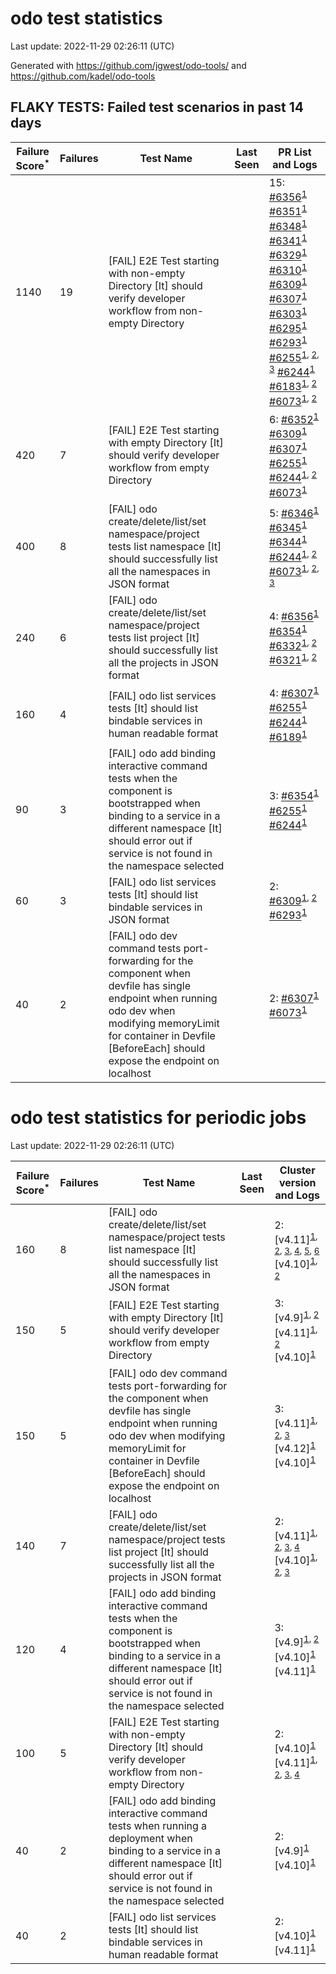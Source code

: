 # odo test statistics
Last update: 2022-11-29 02:26:11 (UTC)

Generated with https://github.com/jgwest/odo-tools/ and https://github.com/kadel/odo-tools
## FLAKY TESTS: Failed test scenarios in past 14 days
| Failure Score<sup>*</sup> | Failures | Test Name | Last Seen | PR List and Logs 
|---|---|---|---|---|
| 1140 | 19 | [FAIL] E2E Test starting with non-empty Directory [It] should verify developer workflow from non-empty Directory |  | 15: [#6356](https://github.com/openshift/odo/pull/6356)<sup>[1](https://storage.googleapis.com/origin-ci-test/pr-logs/pull/redhat-developer_odo/6356/pull-ci-redhat-developer-odo-main-v4.11-integration-e2e/1597348021505363968/build-log.txt)</sup> [#6351](https://github.com/openshift/odo/pull/6351)<sup>[1](https://storage.googleapis.com/origin-ci-test/pr-logs/pull/redhat-developer_odo/6351/pull-ci-redhat-developer-odo-main-v4.11-integration-e2e/1597223058672717824/build-log.txt)</sup> [#6348](https://github.com/openshift/odo/pull/6348)<sup>[1](https://storage.googleapis.com/origin-ci-test/pr-logs/pull/redhat-developer_odo/6348/pull-ci-redhat-developer-odo-main-v4.11-integration-e2e/1596185374378430464/build-log.txt)</sup> [#6341](https://github.com/openshift/odo/pull/6341)<sup>[1](https://storage.googleapis.com/origin-ci-test/pr-logs/pull/redhat-developer_odo/6341/pull-ci-redhat-developer-odo-main-v4.11-integration-e2e/1595507388247445504/build-log.txt)</sup> [#6329](https://github.com/openshift/odo/pull/6329)<sup>[1](https://storage.googleapis.com/origin-ci-test/pr-logs/pull/redhat-developer_odo/6329/pull-ci-redhat-developer-odo-main-v4.11-integration-e2e/1595303981276467200/build-log.txt)</sup> [#6310](https://github.com/openshift/odo/pull/6310)<sup>[1](https://storage.googleapis.com/origin-ci-test/pr-logs/pull/redhat-developer_odo/6310/pull-ci-redhat-developer-odo-main-v4.11-integration-e2e/1594740154101141504/build-log.txt)</sup> [#6309](https://github.com/openshift/odo/pull/6309)<sup>[1](https://storage.googleapis.com/origin-ci-test/pr-logs/pull/redhat-developer_odo/6309/pull-ci-redhat-developer-odo-main-v4.11-integration-e2e/1592504424129892353/build-log.txt)</sup> [#6307](https://github.com/openshift/odo/pull/6307)<sup>[1](https://storage.googleapis.com/origin-ci-test/pr-logs/pull/redhat-developer_odo/6307/pull-ci-redhat-developer-odo-main-v4.11-integration-e2e/1592404081828171776/build-log.txt)</sup> [#6303](https://github.com/openshift/odo/pull/6303)<sup>[1](https://storage.googleapis.com/origin-ci-test/pr-logs/pull/redhat-developer_odo/6303/pull-ci-redhat-developer-odo-main-v4.11-integration-e2e/1594616666182914048/build-log.txt)</sup> [#6295](https://github.com/openshift/odo/pull/6295)<sup>[1](https://storage.googleapis.com/origin-ci-test/pr-logs/pull/redhat-developer_odo/6295/pull-ci-redhat-developer-odo-main-v4.11-integration-e2e/1593206647319171072/build-log.txt)</sup> [#6293](https://github.com/openshift/odo/pull/6293)<sup>[1](https://storage.googleapis.com/origin-ci-test/pr-logs/pull/redhat-developer_odo/6293/pull-ci-redhat-developer-odo-main-v4.11-integration-e2e/1593276609043894272/build-log.txt)</sup> [#6255](https://github.com/openshift/odo/pull/6255)<sup>[1](https://storage.googleapis.com/origin-ci-test/pr-logs/pull/redhat-developer_odo/6255/pull-ci-redhat-developer-odo-main-v4.11-integration-e2e/1594616841496432640/build-log.txt), [2](https://storage.googleapis.com/origin-ci-test/pr-logs/pull/redhat-developer_odo/6255/pull-ci-redhat-developer-odo-main-v4.11-integration-e2e/1594718029957042176/build-log.txt), [3](https://storage.googleapis.com/origin-ci-test/pr-logs/pull/redhat-developer_odo/6255/pull-ci-redhat-developer-odo-main-v4.11-integration-e2e/1594777872688484352/build-log.txt)</sup> [#6244](https://github.com/openshift/odo/pull/6244)<sup>[1](https://storage.googleapis.com/origin-ci-test/pr-logs/pull/redhat-developer_odo/6244/pull-ci-redhat-developer-odo-main-v4.11-integration-e2e/1593244477558886400/build-log.txt)</sup> [#6183](https://github.com/openshift/odo/pull/6183)<sup>[1](https://storage.googleapis.com/origin-ci-test/pr-logs/pull/redhat-developer_odo/6183/pull-ci-redhat-developer-odo-main-v4.11-integration-e2e/1594610282997485568/build-log.txt), [2](https://storage.googleapis.com/origin-ci-test/pr-logs/pull/redhat-developer_odo/6183/pull-ci-redhat-developer-odo-main-v4.11-integration-e2e/1593180240786493440/build-log.txt)</sup> [#6073](https://github.com/openshift/odo/pull/6073)<sup>[1](https://storage.googleapis.com/origin-ci-test/pr-logs/pull/redhat-developer_odo/6073/pull-ci-redhat-developer-odo-main-v4.11-integration-e2e/1595428771802910720/build-log.txt), [2](https://storage.googleapis.com/origin-ci-test/pr-logs/pull/redhat-developer_odo/6073/pull-ci-redhat-developer-odo-main-v4.11-integration-e2e/1592366505549369344/build-log.txt)</sup> 
| 420 | 7 | [FAIL] E2E Test starting with empty Directory [It] should verify developer workflow from empty Directory |  | 6: [#6352](https://github.com/openshift/odo/pull/6352)<sup>[1](https://storage.googleapis.com/origin-ci-test/pr-logs/pull/redhat-developer_odo/6352/pull-ci-redhat-developer-odo-main-v4.11-integration-e2e/1597146429502001152/build-log.txt)</sup> [#6309](https://github.com/openshift/odo/pull/6309)<sup>[1](https://storage.googleapis.com/origin-ci-test/pr-logs/pull/redhat-developer_odo/6309/pull-ci-redhat-developer-odo-main-v4.11-integration-e2e/1592504424129892353/build-log.txt)</sup> [#6307](https://github.com/openshift/odo/pull/6307)<sup>[1](https://storage.googleapis.com/origin-ci-test/pr-logs/pull/redhat-developer_odo/6307/pull-ci-redhat-developer-odo-main-v4.11-integration-e2e/1592939604493733888/build-log.txt)</sup> [#6255](https://github.com/openshift/odo/pull/6255)<sup>[1](https://storage.googleapis.com/origin-ci-test/pr-logs/pull/redhat-developer_odo/6255/pull-ci-redhat-developer-odo-main-v4.11-integration-e2e/1594777872688484352/build-log.txt)</sup> [#6244](https://github.com/openshift/odo/pull/6244)<sup>[1](https://storage.googleapis.com/origin-ci-test/pr-logs/pull/redhat-developer_odo/6244/pull-ci-redhat-developer-odo-main-v4.11-integration-e2e/1593119247586824192/build-log.txt), [2](https://storage.googleapis.com/origin-ci-test/pr-logs/pull/redhat-developer_odo/6244/pull-ci-redhat-developer-odo-main-v4.11-integration-e2e/1593485665897549824/build-log.txt)</sup> [#6073](https://github.com/openshift/odo/pull/6073)<sup>[1](https://storage.googleapis.com/origin-ci-test/pr-logs/pull/redhat-developer_odo/6073/pull-ci-redhat-developer-odo-main-v4.11-integration-e2e/1595288247376809984/build-log.txt)</sup> 
| 400 | 8 | [FAIL] odo create/delete/list/set namespace/project tests list namespace [It] should successfully list all the namespaces in JSON format |  | 5: [#6346](https://github.com/openshift/odo/pull/6346)<sup>[1](https://storage.googleapis.com/origin-ci-test/pr-logs/pull/redhat-developer_odo/6346/pull-ci-redhat-developer-odo-main-v4.11-integration-e2e/1595713091138490368/build-log.txt)</sup> [#6345](https://github.com/openshift/odo/pull/6345)<sup>[1](https://storage.googleapis.com/origin-ci-test/pr-logs/pull/redhat-developer_odo/6345/pull-ci-redhat-developer-odo-main-v4.11-integration-e2e/1595678808986357760/build-log.txt)</sup> [#6344](https://github.com/openshift/odo/pull/6344)<sup>[1](https://storage.googleapis.com/origin-ci-test/pr-logs/pull/redhat-developer_odo/6344/pull-ci-redhat-developer-odo-main-v4.11-integration-e2e/1595711908965519360/build-log.txt)</sup> [#6244](https://github.com/openshift/odo/pull/6244)<sup>[1](https://storage.googleapis.com/origin-ci-test/pr-logs/pull/redhat-developer_odo/6244/pull-ci-redhat-developer-odo-main-v4.11-integration-e2e/1593485665897549824/build-log.txt), [2](https://storage.googleapis.com/origin-ci-test/pr-logs/pull/redhat-developer_odo/6244/pull-ci-redhat-developer-odo-main-v4.11-integration-e2e/1593598697139081216/build-log.txt)</sup> [#6073](https://github.com/openshift/odo/pull/6073)<sup>[1](https://storage.googleapis.com/origin-ci-test/pr-logs/pull/redhat-developer_odo/6073/pull-ci-redhat-developer-odo-main-v4.11-integration-e2e/1595361644920180736/build-log.txt), [2](https://storage.googleapis.com/origin-ci-test/pr-logs/pull/redhat-developer_odo/6073/pull-ci-redhat-developer-odo-main-v4.11-integration-e2e/1596121145159979008/build-log.txt), [3](https://storage.googleapis.com/origin-ci-test/pr-logs/pull/redhat-developer_odo/6073/pull-ci-redhat-developer-odo-main-v4.11-integration-e2e/1595392942615302144/build-log.txt)</sup> 
| 240 | 6 | [FAIL] odo create/delete/list/set namespace/project tests list project [It] should successfully list all the projects in JSON format |  | 4: [#6356](https://github.com/openshift/odo/pull/6356)<sup>[1](https://storage.googleapis.com/origin-ci-test/pr-logs/pull/redhat-developer_odo/6356/pull-ci-redhat-developer-odo-main-v4.11-integration-e2e/1597308558079168512/build-log.txt)</sup> [#6354](https://github.com/openshift/odo/pull/6354)<sup>[1](https://storage.googleapis.com/origin-ci-test/pr-logs/pull/redhat-developer_odo/6354/pull-ci-redhat-developer-odo-main-v4.11-integration-e2e/1597269542206181376/build-log.txt)</sup> [#6332](https://github.com/openshift/odo/pull/6332)<sup>[1](https://storage.googleapis.com/origin-ci-test/pr-logs/pull/redhat-developer_odo/6332/pull-ci-redhat-developer-odo-main-v4.11-integration-e2e/1595709800409206784/build-log.txt), [2](https://storage.googleapis.com/origin-ci-test/pr-logs/pull/redhat-developer_odo/6332/pull-ci-redhat-developer-odo-main-v4.11-integration-e2e/1595435042916536320/build-log.txt)</sup> [#6321](https://github.com/openshift/odo/pull/6321)<sup>[1](https://storage.googleapis.com/origin-ci-test/pr-logs/pull/redhat-developer_odo/6321/pull-ci-redhat-developer-odo-main-v4.11-integration-e2e/1594666806381907968/build-log.txt), [2](https://storage.googleapis.com/origin-ci-test/pr-logs/pull/redhat-developer_odo/6321/pull-ci-redhat-developer-odo-main-v4.11-integration-e2e/1594734084758704128/build-log.txt)</sup> 
| 160 | 4 | [FAIL] odo list services tests [It] should list bindable services in human readable format |  | 4: [#6307](https://github.com/openshift/odo/pull/6307)<sup>[1](https://storage.googleapis.com/origin-ci-test/pr-logs/pull/redhat-developer_odo/6307/pull-ci-redhat-developer-odo-main-v4.11-integration-e2e/1592758828271669248/build-log.txt)</sup> [#6255](https://github.com/openshift/odo/pull/6255)<sup>[1](https://storage.googleapis.com/origin-ci-test/pr-logs/pull/redhat-developer_odo/6255/pull-ci-redhat-developer-odo-main-v4.11-integration-e2e/1592447136455200768/build-log.txt)</sup> [#6244](https://github.com/openshift/odo/pull/6244)<sup>[1](https://storage.googleapis.com/origin-ci-test/pr-logs/pull/redhat-developer_odo/6244/pull-ci-redhat-developer-odo-main-v4.11-integration-e2e/1593553368779853824/build-log.txt)</sup> [#6189](https://github.com/openshift/odo/pull/6189)<sup>[1](https://storage.googleapis.com/origin-ci-test/pr-logs/pull/redhat-developer_odo/6189/pull-ci-redhat-developer-odo-main-v4.11-integration-e2e/1593669726108651520/build-log.txt)</sup> 
| 90 | 3 | [FAIL] odo add binding interactive command tests when the component is bootstrapped when binding to a service in a different namespace [It] should error out if service is not found in the namespace selected |  | 3: [#6354](https://github.com/openshift/odo/pull/6354)<sup>[1](https://storage.googleapis.com/origin-ci-test/pr-logs/pull/redhat-developer_odo/6354/pull-ci-redhat-developer-odo-main-v4.11-integration-e2e/1597148131533787136/build-log.txt)</sup> [#6255](https://github.com/openshift/odo/pull/6255)<sup>[1](https://storage.googleapis.com/origin-ci-test/pr-logs/pull/redhat-developer_odo/6255/pull-ci-redhat-developer-odo-main-v4.11-integration-e2e/1592447136455200768/build-log.txt)</sup> [#6244](https://github.com/openshift/odo/pull/6244)<sup>[1](https://storage.googleapis.com/origin-ci-test/pr-logs/pull/redhat-developer_odo/6244/pull-ci-redhat-developer-odo-main-v4.11-integration-e2e/1593553368779853824/build-log.txt)</sup> 
| 60 | 3 | [FAIL] odo list services tests [It] should list bindable services in JSON format |  | 2: [#6309](https://github.com/openshift/odo/pull/6309)<sup>[1](https://storage.googleapis.com/origin-ci-test/pr-logs/pull/redhat-developer_odo/6309/pull-ci-redhat-developer-odo-main-v4.11-integration-e2e/1592444896034164736/build-log.txt), [2](https://storage.googleapis.com/origin-ci-test/pr-logs/pull/redhat-developer_odo/6309/pull-ci-redhat-developer-odo-main-v4.11-integration-e2e/1592797961601945600/build-log.txt)</sup> [#6293](https://github.com/openshift/odo/pull/6293)<sup>[1](https://storage.googleapis.com/origin-ci-test/pr-logs/pull/redhat-developer_odo/6293/pull-ci-redhat-developer-odo-main-v4.11-integration-e2e/1593182975120379904/build-log.txt)</sup> 
| 40 | 2 | [FAIL] odo dev command tests port-forwarding for the component when devfile has single endpoint when running odo dev when modifying memoryLimit for container in Devfile [BeforeEach] should expose the endpoint on localhost |  | 2: [#6307](https://github.com/openshift/odo/pull/6307)<sup>[1](https://storage.googleapis.com/origin-ci-test/pr-logs/pull/redhat-developer_odo/6307/pull-ci-redhat-developer-odo-main-v4.11-integration-e2e/1592939604493733888/build-log.txt)</sup> [#6073](https://github.com/openshift/odo/pull/6073)<sup>[1](https://storage.googleapis.com/origin-ci-test/pr-logs/pull/redhat-developer_odo/6073/pull-ci-redhat-developer-odo-main-v4.11-integration-e2e/1592845800675741696/build-log.txt)</sup> 


# odo test statistics for periodic jobs
Last update: 2022-11-29 02:26:11 (UTC)

| Failure Score<sup>*</sup> | Failures | Test Name | Last Seen | Cluster version and Logs 
|---|---|---|---|---|
| 160 | 8 | [FAIL] odo create/delete/list/set namespace/project tests list namespace [It] should successfully list all the namespaces in JSON format |  | 2: [v4.11]<sup>[1](https://storage.googleapis.com/origin-ci-test/logs/periodic-ci-redhat-developer-odo-main-v4.11-integration-e2e-periodic/1596655227119865856/build-log.txt), [2](https://storage.googleapis.com/origin-ci-test/logs/periodic-ci-redhat-developer-odo-main-v4.11-sbo-nightly-odo-tests/1595568078819692544/build-log.txt), [3](https://storage.googleapis.com/origin-ci-test/logs/periodic-ci-redhat-developer-odo-main-v4.11-integration-e2e-periodic/1595930488155934720/build-log.txt), [4](https://storage.googleapis.com/origin-ci-test/logs/periodic-ci-redhat-developer-odo-main-v4.11-sbo-nightly-odo-tests/1594843570320183296/build-log.txt), [5](https://storage.googleapis.com/origin-ci-test/logs/periodic-ci-redhat-developer-odo-main-v4.11-integration-e2e-periodic/1595568077980831744/build-log.txt), [6](https://storage.googleapis.com/origin-ci-test/logs/periodic-ci-redhat-developer-odo-main-v4.11-integration-e2e-periodic/1597017611621634048/build-log.txt)</sup> [v4.10]<sup>[1](https://storage.googleapis.com/origin-ci-test/logs/periodic-ci-redhat-developer-odo-main-v4.10-integration-e2e-periodic/1594843568655044608/build-log.txt), [2](https://storage.googleapis.com/origin-ci-test/logs/periodic-ci-redhat-developer-odo-main-v4.10-integration-e2e-periodic/1597017610782773248/build-log.txt)</sup> 
| 150 | 5 | [FAIL] E2E Test starting with empty Directory [It] should verify developer workflow from empty Directory |  | 3: [v4.9]<sup>[1](https://storage.googleapis.com/origin-ci-test/logs/periodic-ci-redhat-developer-odo-main-v4.9-integration-e2e-periodic/1596292788322832384/build-log.txt), [2](https://storage.googleapis.com/origin-ci-test/logs/periodic-ci-redhat-developer-odo-main-v4.9-integration-e2e-periodic/1596655229628059648/build-log.txt)</sup> [v4.11]<sup>[1](https://storage.googleapis.com/origin-ci-test/logs/periodic-ci-redhat-developer-odo-main-v4.11-integration-e2e-periodic/1592669016307011584/build-log.txt), [2](https://storage.googleapis.com/origin-ci-test/logs/periodic-ci-redhat-developer-odo-main-v4.11-integration-e2e-periodic/1593756117312212992/build-log.txt)</sup> [v4.10]<sup>[1](https://storage.googleapis.com/origin-ci-test/logs/periodic-ci-redhat-developer-odo-main-v4.10-integration-e2e-periodic/1595205788010287104/build-log.txt)</sup> 
| 150 | 5 | [FAIL] odo dev command tests port-forwarding for the component when devfile has single endpoint when running odo dev when modifying memoryLimit for container in Devfile [BeforeEach] should expose the endpoint on localhost |  | 3: [v4.11]<sup>[1](https://storage.googleapis.com/origin-ci-test/logs/periodic-ci-redhat-developer-odo-main-v4.11-integration-e2e-periodic/1595205788857536512/build-log.txt), [2](https://storage.googleapis.com/origin-ci-test/logs/periodic-ci-redhat-developer-odo-main-v4.11-integration-e2e-periodic/1597380129938477056/build-log.txt), [3](https://storage.googleapis.com/origin-ci-test/logs/periodic-ci-redhat-developer-odo-main-v4.11-sbo-nightly-odo-tests/1594480943823851520/build-log.txt)</sup> [v4.12]<sup>[1](https://storage.googleapis.com/origin-ci-test/logs/periodic-ci-redhat-developer-odo-main-v4.12-integration-e2e-periodic/1593393760056643584/build-log.txt)</sup> [v4.10]<sup>[1](https://storage.googleapis.com/origin-ci-test/logs/periodic-ci-redhat-developer-odo-main-v4.10-integration-e2e-periodic/1596292784967389184/build-log.txt)</sup> 
| 140 | 7 | [FAIL] odo create/delete/list/set namespace/project tests list project [It] should successfully list all the projects in JSON format |  | 2: [v4.11]<sup>[1](https://storage.googleapis.com/origin-ci-test/logs/periodic-ci-redhat-developer-odo-main-v4.11-sbo-nightly-odo-tests/1593393759251337216/build-log.txt), [2](https://storage.googleapis.com/origin-ci-test/logs/periodic-ci-redhat-developer-odo-main-v4.11-sbo-nightly-odo-tests/1594118529446055936/build-log.txt), [3](https://storage.googleapis.com/origin-ci-test/logs/periodic-ci-redhat-developer-odo-main-v4.11-sbo-nightly-odo-tests/1594843570320183296/build-log.txt), [4](https://storage.googleapis.com/origin-ci-test/logs/periodic-ci-redhat-developer-odo-main-v4.11-integration-e2e-periodic/1597017611621634048/build-log.txt)</sup> [v4.10]<sup>[1](https://storage.googleapis.com/origin-ci-test/logs/periodic-ci-redhat-developer-odo-main-v4.10-integration-e2e-periodic/1595568077141970944/build-log.txt), [2](https://storage.googleapis.com/origin-ci-test/logs/periodic-ci-redhat-developer-odo-main-v4.10-integration-e2e-periodic/1594843568655044608/build-log.txt), [3](https://storage.googleapis.com/origin-ci-test/logs/periodic-ci-redhat-developer-odo-main-v4.10-integration-e2e-periodic/1593756116439797760/build-log.txt)</sup> 
| 120 | 4 | [FAIL] odo add binding interactive command tests when the component is bootstrapped when binding to a service in a different namespace [It] should error out if service is not found in the namespace selected |  | 3: [v4.9]<sup>[1](https://storage.googleapis.com/origin-ci-test/logs/periodic-ci-redhat-developer-odo-main-v4.9-integration-e2e-periodic/1597017614129827840/build-log.txt), [2](https://storage.googleapis.com/origin-ci-test/logs/periodic-ci-redhat-developer-odo-main-v4.9-integration-e2e-periodic/1594480945505767424/build-log.txt)</sup> [v4.10]<sup>[1](https://storage.googleapis.com/origin-ci-test/logs/periodic-ci-redhat-developer-odo-main-v4.10-integration-e2e-periodic/1594843568655044608/build-log.txt)</sup> [v4.11]<sup>[1](https://storage.googleapis.com/origin-ci-test/logs/periodic-ci-redhat-developer-odo-main-v4.11-sbo-nightly-odo-tests/1594843570320183296/build-log.txt)</sup> 
| 100 | 5 | [FAIL] E2E Test starting with non-empty Directory [It] should verify developer workflow from non-empty Directory |  | 2: [v4.10]<sup>[1](https://storage.googleapis.com/origin-ci-test/logs/periodic-ci-redhat-developer-odo-main-v4.10-integration-e2e-periodic/1592669015468150784/build-log.txt)</sup> [v4.11]<sup>[1](https://storage.googleapis.com/origin-ci-test/logs/periodic-ci-redhat-developer-odo-main-v4.11-integration-e2e-periodic/1595205788857536512/build-log.txt), [2](https://storage.googleapis.com/origin-ci-test/logs/periodic-ci-redhat-developer-odo-main-v4.11-integration-e2e-periodic/1596292785806249984/build-log.txt), [3](https://storage.googleapis.com/origin-ci-test/logs/periodic-ci-redhat-developer-odo-main-v4.11-integration-e2e-periodic/1592669016307011584/build-log.txt), [4](https://storage.googleapis.com/origin-ci-test/logs/periodic-ci-redhat-developer-odo-main-v4.11-sbo-nightly-odo-tests/1596292786653499392/build-log.txt)</sup> 
| 40 | 2 | [FAIL] odo add binding interactive command tests when running a deployment when binding to a service in a different namespace [It] should error out if service is not found in the namespace selected |  | 2: [v4.9]<sup>[1](https://storage.googleapis.com/origin-ci-test/logs/periodic-ci-redhat-developer-odo-main-v4.9-integration-e2e-periodic/1594480945505767424/build-log.txt)</sup> [v4.10]<sup>[1](https://storage.googleapis.com/origin-ci-test/logs/periodic-ci-redhat-developer-odo-main-v4.10-integration-e2e-periodic/1595568077141970944/build-log.txt)</sup> 
| 40 | 2 | [FAIL] odo list services tests [It] should list bindable services in human readable format |  | 2: [v4.10]<sup>[1](https://storage.googleapis.com/origin-ci-test/logs/periodic-ci-redhat-developer-odo-main-v4.10-integration-e2e-periodic/1593756116439797760/build-log.txt)</sup> [v4.11]<sup>[1](https://storage.googleapis.com/origin-ci-test/logs/periodic-ci-redhat-developer-odo-main-v4.11-integration-e2e-periodic/1593031537534701568/build-log.txt)</sup> 


